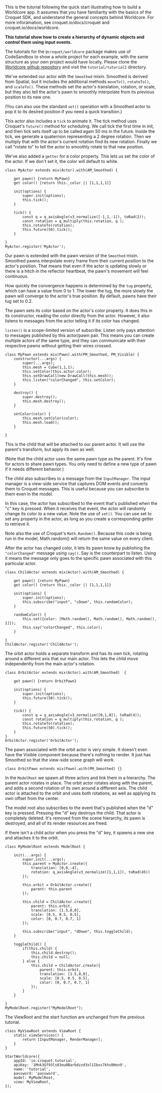 This is the tutorial following the quick start illustrating how to build a Worldcore app. It assumes that you have familiarity with the basics of the Croquet SDK, and understand the general concepts behind Worldcore. For more inforamation, see croquet.io/docs/croquet and croquet.io/docs/worldcore.

**This tutorial show how to create a hierarchy of dynamic objects and control them using input events.**

The tutorials for the `@croquet/worldcore` package makes use of CodeSandbox to show a whole project for each example, with the same structure as your own project would have locally. Please clone the [Worldcore github repository](https://github.com/croquet/worldcore) and visit the `tutorial/tutorial2` directory.

We've extended our actor with the `Smoothed` mixin. Smoothed is derived from Spatial, but it includes the additional methods `moveTo()`, `rotateTo()`, and `scaleTo()`. These methods set the actor's translation, rotation, or scale, but they also tell the actor's pawn to smoothly interpolate from its previous position to its new one.

(You can also use the standard `set()` operation with a Smoothed actor to pop it to its desired position if you need a quick transition.)

This actor also includes a `tick` to animate it. The tick method uses Croquet's `future()` method for scheduling. We call tick the first time in init, and then tick sets itself up to be called again 50 ms in the future. Inside the tick, we generate a quaternion representing a 2 degree rotation. Then we multiply that
with the actor's current rotation find its new rotation. Finally we call "rotate to" to tell the actor to smoothly rotate to that new position.

We've also added a `getter` for a color property. This lets us set the color of the actor. If we don't set it, the color will default to white.

```
class MyActor extends mix(Actor).with(AM_Smoothed) {

    get pawn() {return MyPawn}
    get color() {return this._color || [1,1,1,1]}

    init(options) {
        super.init(options);
        this.tick();
    }

    tick() {
        const q = q_axisAngle(v3_normalize([-1,1,-1]), toRad(2));
        const rotation = q_multiply(this.rotation, q );
        this.rotateTo(rotation);
        this.future(50).tick();
    }

}
MyActor.register('MyActor');
```
Our pawn is extended with the pawn version of the `Smoothed` mixin. Smoothed pawns interpolate every frame from their current position to the actor's position. That means that even if the actor is updating slowly or there is a hitch in the reflector heartbeat, the pawn's movement will feel continuous.

How quickly the convergence happens is determined by the `tug` property, which can have a value from 0 to 1. The lower the tug, the more slowly the pawn will converge to the actor's true position. By default, pawns have their tug set to 0.2.

The pawn sets its color based on the actor's color property. It does this in its constructor, reading the color directly from the actor. However, it also listens to messages from the actor telling it if its color has changed.

`listen()` is a scope-limited version of subscribe. Listen only pays attention to messages published by this actor/pawn pair. This means you can create multiple actors of the same type, and they can communicate with their respective pawns without getting their wires crossed.

```
class MyPawn extends mix(Pawn).with(PM_Smoothed, PM_Visible) {
    constructor(...args) {
        super(...args);
        this.mesh = Cube(1,1,1);
        this.setColor(this.actor.color);
        this.setDrawCall(new DrawCall(this.mesh));
        this.listen("colorChanged", this.setColor);
    }

    destroy() {
        super.destroy();
        this.mesh.destroy();
    }

    setColor(color) {
        this.mesh.setColor(color);
        this.mesh.load();
    }

}
```
This is the child that will be attached to our parent actor. It will use the parent's transform, but apply its own as well.

(Note that the child actor uses the same pawn type as the parent. It's fine for actors to share pawn types. You only need to define a new type of pawn if it needs different behavior.)

The child also subscribes to a message from the `InputManager`. The input manager is a view-side service that captures DOM events and converts them to Croquet messages. This is useful because you can subscribe to them even in the model.

In this case, the actor has subscribed to the event that's published when the "c" key is pressed. When it receives that event, the actor will randomly change its color to a new value. Note the use of `set()`. You can use set to set any property in the actor, as long as you create a corresponding getter to retrieve it.

Note also the use of Croquet's `Math.Random()`. Because this code is being run in the model,  Math.random() will return the same value on every client.

After the actor has changed color, it lets its pawn know by publishing the `"colorChanged"` message using `say()`. Say is the counterpart to listen. Using it means the message only goes to the specific pawn associated with this particular actor.
```
class ChildActor extends mix(Actor).with(AM_Smoothed) {

    get pawn() {return MyPawn}
    get color() {return this._color || [1,1,1,1]}

    init(options) {
        super.init(options);
        this.subscribe("input", "cDown", this.randomColor);
    }

    randomColor() {
        this.set({color: [Math.random(), Math.random(), Math.random(), 1]});
        this.say("colorChanged", this.color);
    }

}
ChildActor.register('ChildActor');
```
The orbit actor holds a separate transform and has its own tick, rotating around a different axis that our main actor. This lets the child move independently from the main actor's rotation.
```
class OrbitActor extends mix(Actor).with(AM_Smoothed)  {

    get pawn() {return OrbitPawn}

    init(options) {
        super.init(options);
        this.future(50).tick();
    }

    tick() {
        const q = q_axisAngle(v3_normalize([0,1,0]), toRad(4));
        const rotation = q_multiply(this.rotation, q );
        this.rotateTo(rotation);
        this.future(50).tick();
    }
}
OrbitActor.register('OrbitActor');
```
The pawn associated with the orbit actor is very simple. It doesn't even have the Visible component because there's nothing to render. It just has Smoothed so that the view-side scene graph will work.
```
class OrbitPawn extends mix(Pawn).with(PM_Smoothed) {}
```
In the `ModelRoot` we spawn all three actors and link them in a hierarchy. The parent actor rotates in place. The orbit actor rotates along with the parent, and adds a second rotation of its own around a different axis. The child actor is attached to the orbit and uses both rotations, as well as applying its own offset from the center.

The model root also subscribes to the event that's published when the "d" key is pressed. Pressing the "d" key destroys the child. That actor is completely deleted. It's removed from the scene hierarchy, its pawn is destroyed, and all of its render resources are freed.

If there isn't a child actor when you press the "d" key, it spawns a new one and attaches it to the orbit.
```
class MyModelRoot extends ModelRoot {

    init(...args) {
        super.init(...args);
        this.parent = MyActor.create({
            translation: [0,0,-4],
            rotation: q_axisAngle(v3_normalize([1,1,1]), toRad(45))
        });

        this.orbit = OrbitActor.create({
            parent: this.parent
        });

        this.child = ChildActor.create({
            parent: this.orbit,
            translation: [1.5,0,0],
            scale: [0.5, 0.5, 0.5],
            color: [0, 0.7, 0.7, 1]
        });

        this.subscribe("input", "dDown", this.toggleChild);
    }

    toggleChild() {
        if(this.child) {
            this.child.destroy();
            this.child = null;
        } else {
            this.child = ChildActor.create({
                parent: this.orbit,
                translation: [1.5,0,0],
                scale: [0.5, 0.5, 0.5],
                color: [0, 0.7, 0.7, 1]
            });
        }
    }

}
MyModelRoot.register("MyModelRoot");
```

The ViewRoot and the start function are unchanged from the previous tutorial.

```
class MyViewRoot extends ViewRoot {
    static viewServices() {
        return [InputManager, RenderManager];
    }
}

StartWorldcore({
    appId: 'io.croquet.tutorial',
    apiKey: '1Mnk3Gf93ls03eu0Barbdzzd3xl1Ibxs7khs8Hon9',
    name: 'tutorial',
    password: 'password',
    model: MyModelRoot,
    view: MyViewRoot,
});
```
